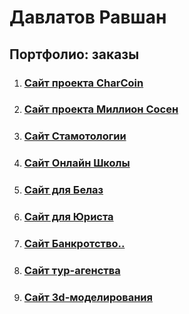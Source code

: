 # Давлатов Равшан
## Портфолио: заказы

1. ### [Сайт проекта CharCoin](https://charcoin.io)

1. ### [Сайт проекта Миллион Сосен](http://xn--e1afaladlbgb6ab.xn--90ais/)

1. ### [Сайт Стамотологии](https://davlatovravshan.github.io/dental/)

1. ### [Сайт Онлайн Школы](https://davlatovravshan.github.io/school/new_exercises.html)

1. ### [Сайт для Белаз](https://ravshan014.github.io/project/)

1. ### [Сайт для Юриста](https://vash-jurist.by)

1. ### [Сайт Банкротство..](https://ravshan014.github.io/%D0%91%D0%B0%D0%BD%D0%BA%D1%80%D0%BE%D1%82%D1%81%D1%82%D0%B2%D0%BE%20%D1%82%D0%B5%D1%81%D1%82/)

1. ### [Сайт тур-агенства](https://ravshan014.github.io/%D0%A2%D1%83%D1%80%D0%B0%D0%B3%D0%B5%D0%BD%D1%82%D1%81%D1%82%D0%B2%D0%BE/)

1. ### [Сайт 3d-моделирования](https://ravshan014.github.io/3d-model/)
